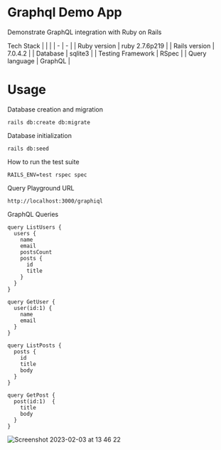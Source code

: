 # Graphql Demo App
Demonstrate GraphQL integration with Ruby on Rails

Tech Stack
|              |                |
| - | - |
| Ruby version | ruby 2.7.6p219 |
| Rails version  | 7.0.4.2 |
| Database | sqlite3 |
| Testing Framework | RSpec |
| Query language | GraphQL |

# Usage

Database creation and migration
```
rails db:create db:migrate
```

Database initialization
``` 
rails db:seed
```

How to run the test suite
```
RAILS_ENV=test rspec spec
```

Query Playground URL
```
http://localhost:3000/graphiql
```

GraphQL Queries
```
query ListUsers {
  users {
    name
    email
    postsCount
    posts {
      id
      title
    }
  }
}

query GetUser {
  user(id:1) {
    name
    email
  }
}

query ListPosts {
  posts {
    id
    title
    body
  }
}

query GetPost {
  post(id:1)  {
    title
    body
  }
}

```
![Screenshot 2023-02-03 at 13 46 22](https://user-images.githubusercontent.com/195928/216618769-767589bc-89ed-497a-9dec-884f5017e2b3.png)

